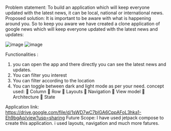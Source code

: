 Problem statement: To build an application which will keep everyone updated with the latest news, it can be local, national or international news.
Proposed solution:
It is important to be aware with what is happening around you. So to keep you aware we have created a clone application of google news which will keep everyone updated with the latest news and updates:
  
![image](https://user-images.githubusercontent.com/84308141/196051782-0c240c4d-b360-4439-b7f7-ed3d8feb557a.png)
![image](https://user-images.githubusercontent.com/84308141/196051784-a1ff5f61-e3e6-4374-92c9-33d52bfcf53d.png)

Functionalities :  
1.	you can open the app and there directly you can see the latest news and updates. 
2.	You can filter you interest
3.	You can filter according to the location
4.	You can toggle between dark and light mode as per your need.
concept used:
	Column
	Row
	Layouts
	Navigation
	View model
	Architecture
	State


Application link: 
https://drive.google.com/file/d/1sWD7wC7bIGA6CppAFoL3hka1-Eh9bgAq/view?usp=sharing
Future Scope:
I have used jetpack compose to create this application. i used layouts, navigation and much more fatures.
